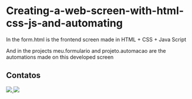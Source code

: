 # Creating-a-web-screen-with-html-css-js-and-automating

In the form.html is the frontend screen made in HTML + CSS + Java Script

And in the projects meu.formulario and projeto.automacao are the automations made on this developed screen

## Contatos

<a href="https://www.linkedin.com/in/larissa-flausino-49a942213/">
    <img src="https://img.shields.io/badge/linkedin-%230077B5.svg?style=for-the-badge&logo=linkedin&logoColor=white" />
     <a href = "mailto:larissaflausino05@gmail.com"><img src="https://img.shields.io/badge/-Gmail-%23333?style=for-the-badge&logo=gmail&logoColor=white" target="_blank">
  </a>
